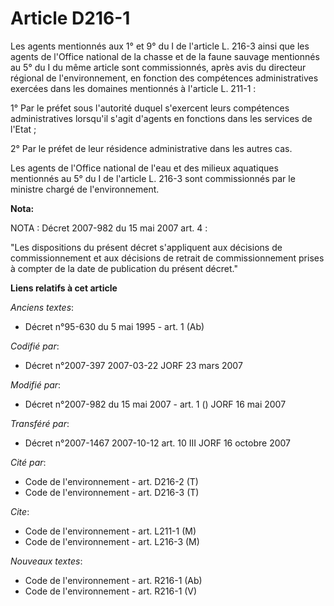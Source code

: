 # Article D216-1

Les agents mentionnés aux 1° et 9° du I de l'article L. 216-3 ainsi que les agents de l'Office national de la chasse et de la
faune sauvage mentionnés au 5° du I du même article sont commissionnés, après avis du directeur régional de l'environnement,
en fonction des compétences administratives exercées dans les domaines mentionnés à l'article L. 211-1 :

1° Par le préfet sous l'autorité duquel s'exercent leurs compétences administratives lorsqu'il s'agit d'agents en fonctions
dans les services de l'Etat ;

2° Par le préfet de leur résidence administrative dans les autres cas.

Les agents de l'Office national de l'eau et des milieux aquatiques mentionnés au 5° du I de l'article L. 216-3 sont
commissionnés par le ministre chargé de l'environnement.

**Nota:**

NOTA : Décret 2007-982 du 15 mai 2007 art. 4 :

"Les dispositions du présent décret s'appliquent aux décisions de commissionnement et aux décisions de retrait de
commissionnement prises à compter de la date de publication du présent décret."

**Liens relatifs à cet article**

_Anciens textes_:

  - Décret n°95-630 du 5 mai 1995 - art. 1 (Ab)

_Codifié par_:

  - Décret n°2007-397 2007-03-22 JORF 23 mars 2007

_Modifié par_:

  - Décret n°2007-982 du 15 mai 2007 - art. 1 () JORF 16 mai 2007

_Transféré par_:

  - Décret n°2007-1467 2007-10-12 art. 10 III JORF 16 octobre 2007

_Cité par_:

  - Code de l'environnement - art. D216-2 (T)
  - Code de l'environnement - art. D216-3 (T)

_Cite_:

  - Code de l'environnement - art. L211-1 (M)
  - Code de l'environnement - art. L216-3 (M)

_Nouveaux textes_:

  - Code de l'environnement - art. R216-1 (Ab)
  - Code de l'environnement - art. R216-1 (V)
